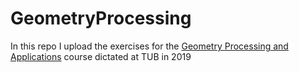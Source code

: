 # GeometryProcessing

In this repo I upload the exercises for the [Geometry Processing and Applications](http://dgd.service.tu-berlin.de/wordpress/geometryprocessingandapplicationsws19/) course dictated at TUB in 2019
